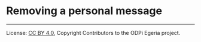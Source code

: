 <!-- SPDX-License-Identifier: CC-BY-4.0 -->
<!-- Copyright Contributors to the ODPi Egeria project. -->

# Removing a personal message




----
License: [CC BY 4.0](https://creativecommons.org/licenses/by/4.0/),
Copyright Contributors to the ODPi Egeria project.